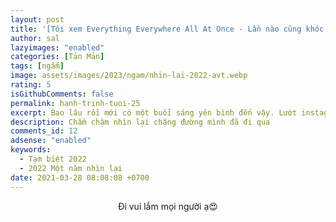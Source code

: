 ```yaml
---
layout: post
title: '[Tôi xem Everything Everywhere All At Once - Lần nào cũng khóc!]'
author: sal
lazyimages: "enabled"
categories: [Tản Mản]
tags: [ngẫm]
image: assets/images/2023/ngam/nhin-lai-2022-avt.webp
rating: 5
isGithubComments: false
permalink: hanh-trinh-tuoi-25
excerpt: Bao lâu rồi mới có một buổi sáng yên bình đến vậy. Lướt instagram rồi uống từng ngụm cà phê nhỏ. Nhìn bầu trời trong xanh, hạt nắng vươn qua ô cửa sổ, bật laptop và bắt đầu viết.
description: Chầm chậm nhìn lại chặng đường mình đã đi qua
comments_id: 12
adsense: "enabled"
keywords:
  - Tạm biệt 2022
  - 2022 Một năm nhìn lại
date: 2021-03-28 08:08:08 +0700
---
```





<div class="content" style="text-align:center; ">
<img data-src="../../assets/images/2023/ngam/tinh-nguyen-vien.webp" class=" lazyload img-thumb lazyimg " /><br><span class="image-caption">Đi vui lắm mọi người ạ😍</span></div>
